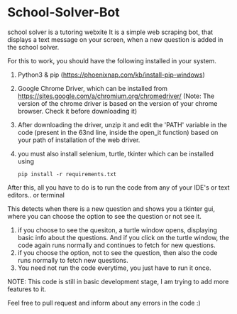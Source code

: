 # School-Solver-Bot
school solver is a tutoring webxite
It is a simple web scraping bot, that displays a text message on your screen, when a new question is added in the school solver.

For this to work, you should have the following installed in your system.

1) Python3 & pip (https://phoenixnap.com/kb/install-pip-windows)

2) Google Chrome Driver, which can be installed from https://sites.google.com/a/chromium.org/chromedriver/ 
    (Note: The version of the chrome driver is based on the version of your chrome browser. Check it before downloading it)
    
3) After downloading the driver, unzip it and edit the 'PATH' variable in the code (present in the 63nd line, inside the open_it function) based on your path of installation of the web driver.

4) you must also install selenium, turtle, tkinter which can be installed using

    ```
    pip install -r requirements.txt
    ```
    
After this, all you have to do is to run the code from any of your IDE's or text editors.. or terminal

This detects when there is a new question and shows you a tkinter gui, where you can choose the option to see the question or not see it.

1) if you choose to see the quesiton, a turtle window opens, displaying basic info about the questions. And if you click on the turtle window, the code again runs normally and continues to fetch for new questions.
2) if you choose the option, not to see the question, then also the code runs normally to fetch new questions.
3) You need not run the code everytime, you just have to run it once.

NOTE: This code is still in basic development stage, I am trying to add more features to it.

Feel free to pull request and inform about any errors in the code :)
